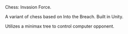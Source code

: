 Chess: Invasion Force.

A variant of chess based on Into the Breach. Built in Unity.

Utilizes a minimax tree to control computer opponent.
